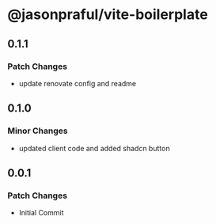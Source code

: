 # @jasonpraful/vite-boilerplate

## 0.1.1

### Patch Changes

- update renovate config and readme

## 0.1.0

### Minor Changes

- updated client code and added shadcn button

## 0.0.1

### Patch Changes

- Initial Commit
